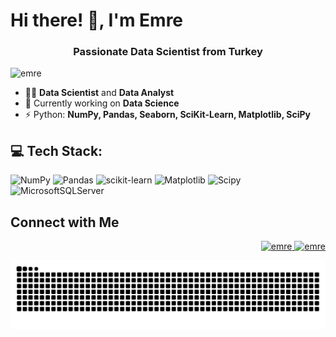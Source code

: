 # Hi there! 👋, I'm Emre
<h3 align="center">Passionate Data Scientist from Turkey</h3>

<p align="left">
  <img src="https://komarev.com/ghpvc/?username=ardakaymaz&label=Profile%20views&color=0e75b6&style=plastic" alt="emre" />
</p>

- 💪🏻 **Data Scientist** and **Data Analyst**
- 🔭 Currently working on **Data Science**
- ⚡ Python: **NumPy, Pandas, Seaborn, SciKit-Learn, Matplotlib, SciPy**

## 💻 Tech Stack:
![NumPy](https://img.shields.io/badge/numpy-%23013243.svg?style=flat-square&logo=numpy&logoColor=white)
![Pandas](https://img.shields.io/badge/pandas-%23150458.svg?style=flat-square&logo=pandas&logoColor=white)
![scikit-learn](https://img.shields.io/badge/scikit--learn-%23F7931E.svg?style=flat-square&logo=scikit-learn&logoColor=white)
![Matplotlib](https://img.shields.io/badge/Matplotlib-%23ffffff.svg?style=flat-square&logo=Matplotlib&logoColor=black)
![Scipy](https://img.shields.io/badge/SciPy-%230C55A5.svg?style=flat-square&logo=scipy&logoColor=%white)
![MicrosoftSQLServer](https://img.shields.io/badge/Microsoft%20SQL%20Server-CC2927?style=flat-square&logo=microsoft%20sql%20server&logoColor=white)

## Connect with Me
<p align="right">
  <a href="https://www.linkedin.com/in/cihatemrekaratas/" target="_blank">
    <img src="https://raw.githubusercontent.com/rahuldkjain/github-profile-readme-generator/master/src/images/icons/Social/linked-in-alt.svg" alt="emre" height="20" width="20" />
  </a>
  <a href="https://www.kaggle.com/emre21" target="_blank">
    <img src="https://raw.githubusercontent.com/rahuldkjain/github-profile-readme-generator/master/src/images/icons/Social/kaggle.svg" alt="emre" height="20" width="20" />
  </a>
</p>

<p align="center">
  <img alt="github contribution grid snake animation" src="https://raw.githubusercontent.com/ArdaKaymaz/ArdaKaymaz/output/github-contribution-grid-snake.svg">
</p>
